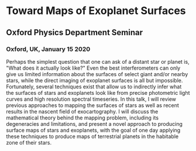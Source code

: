 # Toward Maps of Exoplanet Surfaces

## Oxford Physics Department Seminar

### Oxford, UK, January 15 2020

Perhaps the simplest question that one can ask of a distant star or planet is, "What does it actually look like?" Even the best interferometers can only give us limited information about the surfaces of select giant and/or nearby stars, while the direct imaging of exoplanet surfaces is all but impossible. Fortunately, several techniques exist that allow us to indirectly infer what the surfaces of stars and exoplanets look like from precise photometric light curves and high resolution spectral timeseries. In this talk, I will review previous approaches to mapping the surfaces of stars as well as recent results in the nascent field of exocartography. I will discuss the mathematical theory behind the mapping problem, including its degeneracies and limitations, and present a novel approach to producing surface maps of stars and exoplanets, with the goal of one day applying these techniques to produce maps of terrestrial planets in the habitable zone of their stars.
